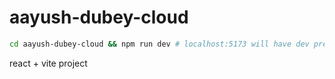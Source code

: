 # aayush-dubey-cloud

```zsh
cd aayush-dubey-cloud && npm run dev # localhost:5173 will have dev preview
```

react + vite project
